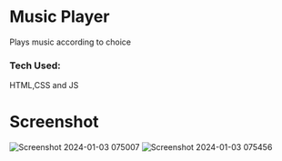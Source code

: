 <h1>Music Player</h1>
<p>Plays music according to choice</p>
<h3>Tech Used:</h3><span>HTML,CSS and JS</span>
<h1>Screenshot</h1>

![Screenshot 2024-01-03 075007](https://github.com/SrestMilan/music_player/assets/77192754/8c456c03-bdfe-4f79-a7a4-963b0826ece1)
![Screenshot 2024-01-03 075456](https://github.com/SrestMilan/music_player/assets/77192754/a776b266-9cf8-4e23-8988-ee072156c65e)
